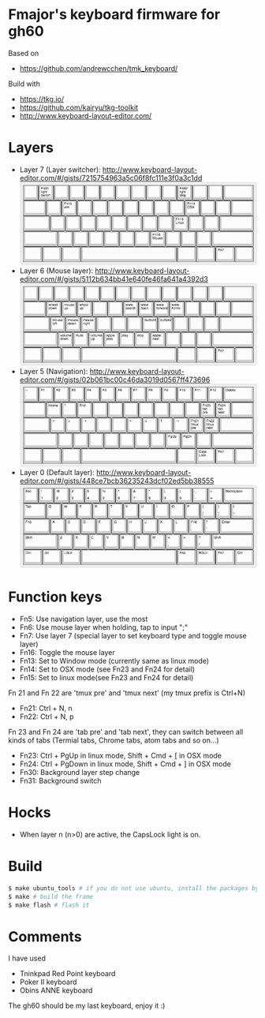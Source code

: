 # Fmajor's keyboard firmware for gh60
Based on
* https://github.com/andrewcchen/tmk_keyboard/

Build with
* https://tkg.io/
* https://github.com/kairyu/tkg-toolkit
* http://www.keyboard-layout-editor.com/
# Layers
* Layer 7 (Layer switcher): http://www.keyboard-layout-editor.com/#/gists/7215754963a5c06f8fc111e3f0a3c1dd
![Layer7](layer7.png)
* Layer 6 (Mouse layer): http://www.keyboard-layout-editor.com/#/gists/5112b634bb41e640fe46fa641a4392d3
![Layer6](layer6.png)
* Layer 5 (Navigation): http://www.keyboard-layout-editor.com/#/gists/02b061bc00c46da3019d0567ff473696
![Layer5](layer5.png)
* Layer 0 (Default layer): http://www.keyboard-layout-editor.com/#/gists/448ce7bcb36235243dcf02ed5bb38555
![Layer0](layer0.png)
# Function keys
*  Fn5: Use navigation layer, use the most
*  Fn6: Use mouse layer when holding, tap to input ";"
*  Fn7: Use layer 7 (special layer to set keyboard type and toggle mouse layer)
* Fn16: Toggle the mouse layer
* Fn13: Set to Window mode (currently same as linux mode)
* Fn14: Set to OSX mode (see Fn23 and Fn24 for detail)
* Fn15: Set to linux mode(see Fn23 and Fn24 for detail)

Fn 21 and Fn 22 are 'tmux pre' and 'tmux next' (my tmux prefix is Ctrl+N)
* Fn21: Ctrl + N, n
* Fn22: Ctrl + N, p

Fn 23 and Fn 24 are 'tab pre' and 'tab next', they can switch between all kinds of tabs (Termial tabs, Chrome tabs, atom tabs and so on...)
* Fn23: Ctrl + PgUp in linux mode, Shift + Cmd + [ in OSX mode
* Fn24: Ctrl + PgDown in linux mode, Shift + Cmd + ] in OSX mode
* Fn30: Background layer step change
* Fn31: Background switch
# Hocks
* When layer n (n>0) are active, the CapsLock light is on.
# Build
``` bash
$ make ubuntu_tools # if you do not use ubuntu, install the packages by yourself
$ make # build the frame
$ make flash # flash it
```
# Comments
I have used
* Tninkpad Red Point keyboard
* Poker II keyboard
* Obins ANNE keyboard

The gh60 should be my last keyboard, enjoy it :)
